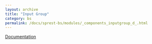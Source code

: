 ```yaml
---
layout: archive
title: "Input Group"
category: bs
permalink: /docs/sprest-bs/modules/_components_inputgroup_d_.html
---
```

[Documentation](https://getbootstrap.com/docs/4.4/components/input-group)